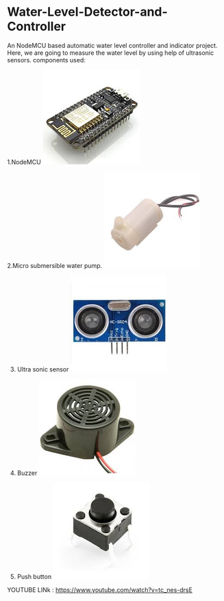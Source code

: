 # Water-Level-Detector-and-Controller
 
An NodeMCU based automatic water level controller and indicator project. Here, we are going to measure the water level by using help of ultrasonic sensors.
components used:


 1.NodeMCU ![](node.jpg)
 
 2.Micro submersible water pump. ![](pump.jpg)
 
 3. Ultra sonic sensor ![](ultra.jpg)
 
 4. Buzzer ![](buzzer.jpg)
 
 5. Push button ![](button.jpg)
 
YOUTUBE LINk : https://www.youtube.com/watch?v=tc_nes-drsE
